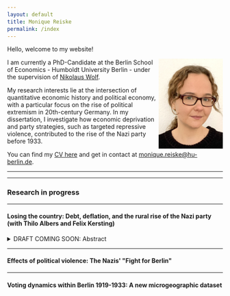 ```yaml
---
layout: default
title: Monique Reiske
permalink: /index
---
```


Hello, welcome to my website!

<img align="right" src="./assets/images/IMG_3938.jpeg" alt="IMG_3938" width="150" height="210" >

I am currently a PhD-Candidate at the Berlin School of Economics - Humboldt University Berlin - under the supervision of <a href="https://sites.google.com/site/nikolauswolf01" target="_blank" rel="noopener noreferrer"> Nikolaus Wolf</a>.

My research interests lie at the intersection of quantitative economic history and political economy, with a particular focus on the rise of political extremism in 20th-century Germany. 
In my dissertation, I investigate how economic deprivation and party strategies, such as targeted repressive violence, contributed to the rise of the Nazi party before 1933.

You can find my <a href="pdfs/CV_Monique_Reiske.pdf" target="_blank" rel="noopener noreferrer"> CV here</a> and get in contact at <a href="mailto:monique.reiske@hu-berlin.de">monique.reiske@hu-berlin.de</a>.

***
***

### Research in progress

***

#### Losing the country: Debt, deflation, and the rural rise of the Nazi party (with Thilo Albers and Felix Kersting)
<details>
    <summary>DRAFT COMING SOON: Abstract</summary>
    <p>We show how the combination of two economic crises triggered the rise of the NSDAP in rural parts of Weimar Germany. First, rising import competition after 1925, due to exogenous productivity increases in the Americas, drove up agricultural debt and frustration with the democratic political system. Second, price declines during the Great Depression caused debt deflation, making the debt unsustainable and leading to foreclosures. While traditional agricultural interest parties lost their constituents' loyalty, the NSDAP gained support in areas more affected by this economic deprivation.</p>
</details>

***

#### Effects of political violence: The Nazis' "Fight for Berlin"

***

#### Voting dynamics within Berlin 1919-1933: A new microgeographic dataset
